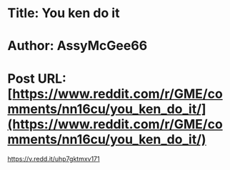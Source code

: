 # Title: You ken do it
# Author: AssyMcGee66
# Post URL: [https://www.reddit.com/r/GME/comments/nn16cu/you_ken_do_it/](https://www.reddit.com/r/GME/comments/nn16cu/you_ken_do_it/)


https://v.redd.it/uhp7gktmxv171